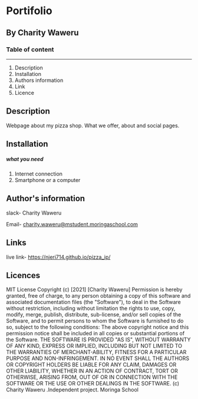 # Portifolio

## By Charity Waweru

### Table of content 
----
 1. Description
 2. Installation
 3. Authors information
 4. Link
 5. Licence
 
 ## Description 
Webpage about my pizza shop. What we offer, about and social pages.

 ## Installation
 ##### *what you need*
   1. Internet connection
   2. Smartphone or a computer

## Author's information
slack- Charity Waweru

Email- charity.waweru@mstudent.moringaschool.com

## Links
live link- https://njeri714.github.io/pizza_ip/
## Licences
MIT License
Copyright (c)    [2021]    [Charity Waweru]
Permission is hereby granted, free of charge, to any person obtaining a copy
of this software and associated documentation files (the "Software"), to deal
in the Software without restriction, including without limitation the rights
to use, copy, modify, merge, publish, distribute, sub-license, and/or sell
copies of the Software, and to permit persons to whom the Software is
furnished to do so, subject to the following conditions:
The above copyright notice and this permission notice shall be included in all
copies or substantial portions of the Software.
THE SOFTWARE IS PROVIDED "AS IS", WITHOUT WARRANTY OF ANY KIND, EXPRESS OR
IMPLIED, INCLUDING BUT NOT LIMITED TO THE WARRANTIES OF MERCHANT-ABILITY,
FITNESS FOR A PARTICULAR PURPOSE AND NON-INFRINGEMENT. IN NO EVENT SHALL THE
AUTHORS OR COPYRIGHT HOLDERS BE LIABLE FOR ANY CLAIM, DAMAGES OR OTHER
LIABILITY, WHETHER IN AN ACTION OF CONTRACT, TORT OR OTHERWISE, ARISING FROM,
OUT OF OR IN CONNECTION WITH THE SOFTWARE OR THE USE OR OTHER DEALINGS IN THE
SOFTWARE.  (c) Charity Waweru .Independent project. Moringa School